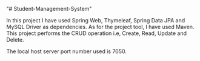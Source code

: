 "# Student-Management-System" 

In this project I have used Spring Web, Thymeleaf, Spring Data JPA and MySQL Driver as dependencies. As for the project tool, I have used Maven. This project performs the CRUD operation i.e, Create, Read, Update and Delete.

The local host server port number used is 7050.
